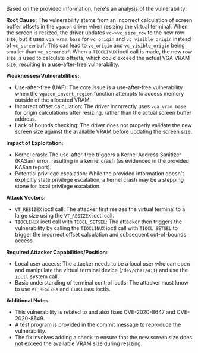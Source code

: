 Based on the provided information, here's an analysis of the vulnerability:

**Root Cause:**
The vulnerability stems from an incorrect calculation of screen buffer offsets in the `vgacon` driver when resizing the virtual terminal. When the screen is resized, the driver updates `vc->vc_size_row` to the new row size, but it uses `vga_vram_base` for `vc_origin` and `vc_visible_origin` instead of `vc_screenbuf`. This can lead to `vc_origin` and `vc_visible_origin` being smaller than `vc_screenbuf`. When a `TIOCLINUX` ioctl call is made, the new row size is used to calculate offsets, which could exceed the actual VGA VRAM size, resulting in a use-after-free vulnerability.

**Weaknesses/Vulnerabilities:**
- Use-after-free (UAF): The core issue is a use-after-free vulnerability when the `vgacon_invert_region` function attempts to access memory outside of the allocated VRAM.
- Incorrect offset calculation: The driver incorrectly uses `vga_vram_base` for origin calculations after resizing, rather than the actual screen buffer address.
- Lack of bounds checking: The driver does not properly validate the new screen size against the available VRAM before updating the screen size.

**Impact of Exploitation:**
- Kernel crash: The use-after-free triggers a Kernel Address Sanitizer (KASan) error, resulting in a kernel crash (as evidenced in the provided KASan report).
- Potential privilege escalation:  While the provided information doesn't explicitly state privilege escalation, a kernel crash may be a stepping stone for local privilege escalation.

**Attack Vectors:**
-  `VT_RESIZEX` ioctl call: The attacker first resizes the virtual terminal to a large size using the `VT_RESIZEX` ioctl call.
- `TIOCLINUX` ioctl call with `TIOCL_SETSEL`: The attacker then triggers the vulnerability by calling the `TIOCLINUX` ioctl call with `TIOCL_SETSEL` to trigger the incorrect offset calculation and subsequent out-of-bounds access.

**Required Attacker Capabilities/Position:**
- Local user access: The attacker needs to be a local user who can open and manipulate the virtual terminal device (`/dev/char/4:1`) and use the `ioctl` system call.
- Basic understanding of terminal control ioctls: The attacker must know to use `VT_RESIZEX` and `TIOCLINUX` ioctls.

**Additional Notes**
- This vulnerability is related to and also fixes CVE-2020-8647 and CVE-2020-8649.
- A test program is provided in the commit message to reproduce the vulnerability.
- The fix involves adding a check to ensure that the new screen size does not exceed the available VRAM size during resizing.